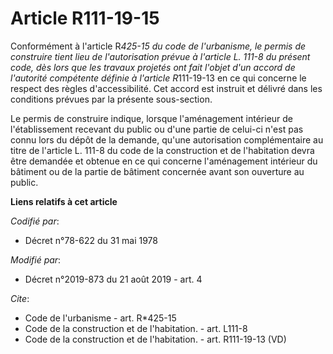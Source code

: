 # Article R111-19-15

Conformément à l'article R*425-15 du code de l'urbanisme, le permis de construire tient lieu de l'autorisation prévue à
l'article L. 111-8 du présent code, dès lors que les travaux projetés ont fait l'objet d'un accord de l'autorité compétente
définie à l'article R*111-19-13 en ce qui concerne le respect des règles d'accessibilité. Cet accord est instruit et délivré
dans les conditions prévues par la présente sous-section. 

Le permis de construire indique, lorsque l'aménagement intérieur de l'établissement recevant du public ou d'une partie de
celui-ci n'est pas connu lors du dépôt de la demande, qu'une autorisation complémentaire au titre de l'article L. 111-8 du
code de la construction et de l'habitation devra être demandée et obtenue en ce qui concerne l'aménagement intérieur du
bâtiment ou de la partie de bâtiment concernée avant son ouverture au public.

**Liens relatifs à cet article**

_Codifié par_:

  - Décret n°78-622 du 31 mai 1978

_Modifié par_:

  - Décret n°2019-873 du 21 août 2019 - art. 4

_Cite_:

  - Code de l'urbanisme - art. R*425-15
  - Code de la construction et de l'habitation. - art. L111-8
  - Code de la construction et de l'habitation. - art. R111-19-13 (VD)

